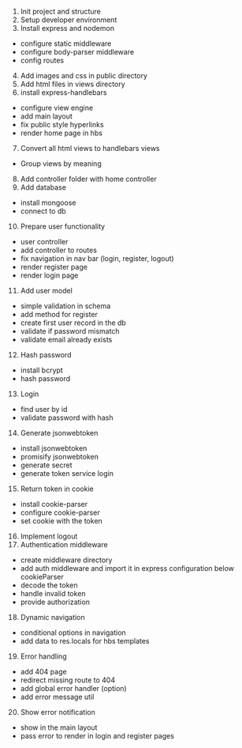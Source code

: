 1. Init project and structure
2. Setup developer environment
3. Install express and nodemon
 - configure static middleware
 - configure body-parser middleware
 - config routes
4. Add images and css in public directory
5. Add html files in views directory
6. install express-handlebars
 - configure view engine
 - add main layout
 - fix public style hyperlinks 
 - render home page in hbs
7. Convert all html views to handlebars views
 - Group views by meaning
8. Add controller folder with home controller
9. Add database
 - install mongoose
 - connect to db
10. Prepare user functionality
 - user controller
 - add controller to routes
 - fix navigation in nav bar (login, register, logout)
 - render register page
 - render login page
11. Add user model
 - simple validation in schema
 - add method for register
 - create first user record in the db
 - validate if password mismatch
 - validate email already exists
12. Hash password
 - install bcrypt
 - hash password
13. Login
 - find user by id
 - validate password with hash
14. Generate jsonwebtoken
 - install jsonwebtoken
 - promisify jsonwebtoken
 - generate secret
 - generate token service login
15. Return token in cookie
 - install cookie-parser
 - configure cookie-parser
 - set cookie with the token
16. Implement logout
17. Authentication middleware
 - create middleware directory
 - add auth middleware and import it in express configuration below cookieParser
 - decode the token
 - handle invalid token
 - provide authorization
18. Dynamic navigation
 - conditional options in navigation
 - add data to res.locals for hbs templates
19. Error handling
 - add 404 page
 - redirect missing route to 404
 - add global error handler (option)
 - add error message util  
20. Show error notification
 - show in the main layout
 - pass error to render in login and register pages

 